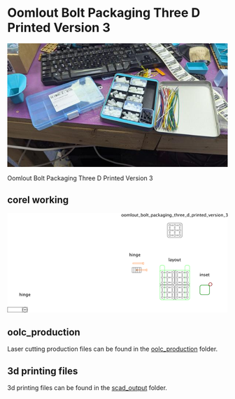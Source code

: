 # Oomlout Bolt Packaging Three D Printed Version 3
[![](image_600.jpg)](image.jpg)













Oomlout Bolt Packaging Three D Printed Version 3  
  



## corel working
![](working_600.png) 


















## oolc_production
Laser cutting production files can be found in the [oolc_production](oolc_production) folder.

## 3d printing files
3d printing files can be found in the [scad_output](scad_output) folder.

